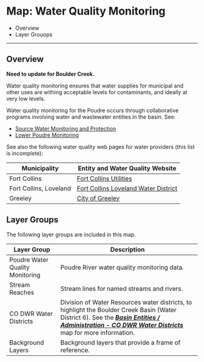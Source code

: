 # Map: Water Quality Monitoring #

*   Overview
*   Layer Grouops

-----------

## Overview ##

**Need to update for Boulder Creek.**

Water quality monitoring ensures that water supplies for municipal and other uses
are withing acceptable levels for contaminants, and ideally at very low levels.

Water quality monitoring for the Poudre occurs through collaborative programs
involving water and wastewater entities in the basin.  See:

*   [Source Water Monitoring and Protection](https://www.fcgov.com/utilities/what-we-do/water/water-quality/source-water-monitoring)
*   [Lower Poudre Monitoring](https://www.fcgov.com/utilities/what-we-do/water/water-quality/lower-poudre-monitoring)

See also the following water quality web pages for water providers (this list is incomplete):

| **Municipality** | **Entity and Water Quality Website** |
| -- | -- |
| Fort Collins | [Fort Collins Utilities](https://www.fcgov.com/utilities/what-we-do/water/water-quality) |
| Fort Collins, Loveland | [Fort Collins Loveland Water District](https://fclwd.com/water/water-quality/) |
| Greeley | [City of Greeley](http://greeleygov.com/services/ws/system/water-quality) |

## Layer Groups ##

The following layer groups are included in this map.

| **Layer Group** | **Description** |
| -- | -- |
| Poudre Water Quality Monitoring | Poudre River water quality monitoring data. |
| Stream Reaches | Stream lines for named streams and rivers. |
| CO DWR Water Districts | Division of Water Resources water districts, to highlight the Boulder Creek Basin (Water District 6).  See the [***Basin Entities / Administration - CO DWR Water Districts***](#map/entities-codwr-waterdistricts) map for more information. |
| Background Layers | Background layers that provide a frame of reference. |
